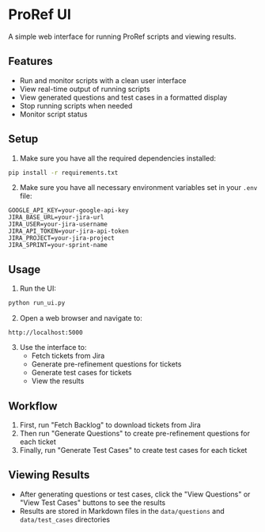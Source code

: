 # ProRef UI

A simple web interface for running ProRef scripts and viewing results.

## Features

- Run and monitor scripts with a clean user interface
- View real-time output of running scripts
- View generated questions and test cases in a formatted display
- Stop running scripts when needed
- Monitor script status

## Setup

1. Make sure you have all the required dependencies installed:

```bash
pip install -r requirements.txt
```

2. Make sure you have all necessary environment variables set in your `.env` file:

```
GOOGLE_API_KEY=your-google-api-key
JIRA_BASE_URL=your-jira-url
JIRA_USER=your-jira-username
JIRA_API_TOKEN=your-jira-api-token
JIRA_PROJECT=your-jira-project
JIRA_SPRINT=your-sprint-name
```

## Usage

1. Run the UI:

```bash
python run_ui.py
```

2. Open a web browser and navigate to:

```
http://localhost:5000
```

3. Use the interface to:
   - Fetch tickets from Jira
   - Generate pre-refinement questions for tickets
   - Generate test cases for tickets
   - View the results

## Workflow

1. First, run "Fetch Backlog" to download tickets from Jira
2. Then run "Generate Questions" to create pre-refinement questions for each ticket
3. Finally, run "Generate Test Cases" to create test cases for each ticket

## Viewing Results

- After generating questions or test cases, click the "View Questions" or "View Test Cases" buttons to see the results
- Results are stored in Markdown files in the `data/questions` and `data/test_cases` directories
